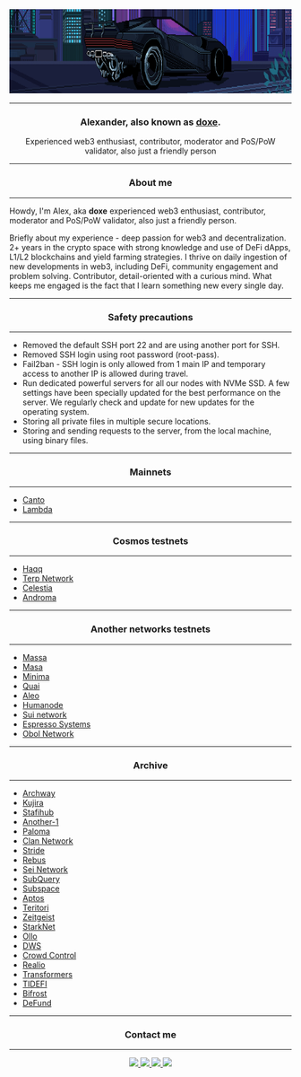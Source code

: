<img src="https://github.com/doxe1/doxe1/blob/main/cover.gif" width="100%" height="150">

_____
<h3 align="center">Alexander, also known as <a href="https://t.me/doxe01" target="_blank">doxe</a>.</h3>
<p align="center">Experienced web3 enthusiast, contributor, moderator and PoS/PoW validator, also just a friendly person </p>

_____
<h3 name="intro" align="center">About me</h3>

_____
Howdy, I'm Alex, aka **doxe** experienced web3 enthusiast, contributor, moderator and PoS/PoW validator, also just a friendly person.

Briefly about my experience - deep passion for web3 and decentralization. 2+ years in the crypto space with strong knowledge and use of DeFi dApps, L1/L2 blockchains and yield farming strategies. I thrive on daily ingestion of new developments in web3, including DeFi, community engagement and problem solving. Contributor, detail-oriented with a curious mind. What keeps me engaged is the fact that I learn something new every single day.

_____
<h3 name="intro" align="center">Safety precautions</h3>

_____
- Removed the default SSH port 22 and are using another port for SSH.
- Removed SSH login using root password (root-pass).
- Fail2ban - SSH login is only allowed from 1 main IP and temporary access to another IP is allowed during travel.
- Run dedicated powerful servers for all our nodes with NVMe SSD. A few settings have been specially updated for the best performance on the server. We regularly check and update for new updates for the operating system.
- Storing all private files in multiple secure locations.
- Storing and sending requests to the server, from the local machine, using binary files.

_____
<h3 name="intro" align="center">Mainnets</h3>

_____

- [Canto](https://explorer.nodestake.top/canto/staking/cantovaloper1av3qr2thu8gk4kclgynusmdf74y3ers8j2ew89)
- [Lambda](https://explorer.nodestake.top/lambda/staking/lambvaloper13rrvgsepqaax542wxld6msmm7qe8l0mehpvx7e)

_____
<h3 name="intro" align="center">Cosmos testnets</h3>

_____

- [Haqq](https://haqq.explorers.guru/validator/haqqvaloper1q36msyrnun4aaxp86mkhjn0dudua7wu7cuu5q6)
- [Terp Network](https://explorer.stavr.tech/terp-network/staking/terpvaloper1zr2hytxvzvmhngfww3mjculq8d5dvh7axv6h6v)
- [Celestia](https://celestia.explorers.guru/validator/celestiavaloper15emn9te843l8fjvkyxld9j53w5megc5pcytwqm)
- [Androma](https://explorer.stavr.tech/andromeda/staking/andrvaloper1889luuera2x2689hsrf65t3jnfx7jtqxls7g95)

_____
<h3 name="intro" align="center">Another networks testnets</h3>

_____

- [Massa](https://massa.net/)
- [Masa](https://www.masa.finance/)
- [Minima](https://www.minima.global/)
- [Quai](https://quai.network/)
- [Aleo](https://www.aleo.org/)
- [Humanode](https://humanode.io/)
- [Sui network](https://mystenlabs.com/)
- [Espresso Systems](https://www.espressosys.com/)
- [Obol Network](https://obol.tech/)
_____
<h3 name="intro" align="center">Archive</h3>

_____

- [Archway](https://github.com/archway-network)
- [Kujira](https://kujira.app/)
- [Stafihub](https://www.stafihub.io/)
- [Another-1](https://linktr.ee/marketing_another.1)
- [Paloma](https://t.me/palomachain)
- [Clan Network](https://testnet.explorer.testnet.run/Clan%20Network/staking)
- [Stride](https://stride.zone/)
- [Rebus](https://www.rebuschain.com/)
- [Sei Network](https://github.com/sei-protocol)
- [SubQuery](https://subquery.network/)
- [Subspace](https://github.com/subspace)
- [Aptos](https://github.com/aptos-labs/aptos-core)
- [Teritori](https://teritori.com/)
- [Zeitgeist](https://app.zeitgeist.pm/)
- [StarkNet](https://starknet.io/)
- [Ollo](https://explorer.stavr.tech/ollo/staking/ollovaloper1quq3w0js8zdezjev49u4f8z9vzn5v9s2ll9hq7)
- [DWS](https://dws.explorers.guru/validator/dewebvaloper1yxr0k94s25qck0umqdapqgtftk7a66trvs0vuf)
- [Crowd Control](https://explorer.theamsolutions.info/Cardchain/staking/ccvaloper1n44vc78vjmuvpfcaxarzta8wsutrh08c28a7tj)
- [Realio](https://test.anode.team/realio/staking/realiovaloper1k9hgtele8fsq5plgtsr60hfdfwj6z5krj05dps)
- [Transformers](https://explorer.tfsc.io/#/pc/ValidatorBetail?address=1Motv3E2unDDbztpX6FUpFnCVdThq2gGo6&active=1&online=1&selfStake=9.9&delegateds=5000&delegated=10109.9&name=doxe)
- [TIDEFI](https://telemetry.tidefi.io/#list/0xc87195c66912e4280aa2aa8498e5bd3fae699f364d3a156fd716a79f27f97c7f)
- [Bifrost](https://explorer.testnet.thebifrost.io/address/0x0E27E3FE4cD27Ffe86Bba171c3033a0eb90A9853)
- [DeFund](https://defund.explorers.guru/validator/defundvaloper1rkk3vkd3rrarghaxtjgsfplysd0zcw2c03t5p8)

_____
<h3 name="intro" align="center">Contact me </h3>

_____

<div align="center">
    <a href="https://t.me/doxe01" target="_blank">
        <img height="35px" src="https://img.shields.io/badge/Telegram-2CA5E0?style=for-the-badge&logo=telegram&logoColor=white">
    </a>
    <a href="https://twitter.com/doxe001" target="_blank">
        <img height="35px" src="https://img.shields.io/badge/Twitter-1DA1F2?style=for-the-badge&logo=twitter&logoColor=white">
    </a>
    <a href="https://discord.gg/YZZ2m2sxDD" target="_blank">
        <img height="35px" src="https://img.shields.io/badge/Discord-7289DA?style=for-the-badge&logo=discord&logoColor=white">
    </a>
    <a href="https://github.com/doxe1" target="_blank">
        <img height="35px" src="https://img.shields.io/badge/GitHub-100000?style=for-the-badge&logo=github&logoColor=white">
    </a>
</div>
